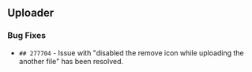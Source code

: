 ##  Uploader

###    Bug Fixes

- `## 277704` - Issue with "disabled the remove icon while uploading the another file" has been resolved.
